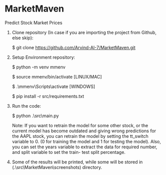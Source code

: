 # MarketMaven
Predict Stock Market Prices

1. Clone repository (In case if you are importing the project from Github, else skip):

    $ git clone https://github.com/Arvind-AI-7/MarketMaven.git


2. Setup Environment repository:

    $ python -m venv mmenv

    $ source mmenv/bin/activate               [LINUX/MAC]

    $ .\mmenv\Scripts\activate                 [WINDOWS]
    
    $ pip install -r src/requirements.txt

3. Run the code:

   $ python .\src\main.py
   
   Note: If you want to retrain the model for some other stock, or the 
         current model has become outdated and giving wrong predictions
         for the AAPL stock, you can retrain the model by setting the 
         tt_switch variable to 0. (0 for training the model and 1 for 
         testing the model). Also, you can set the years variable to extract
         the data for required number, and split variable to set the train-
         test split percentage.

4. Some of the results will be printed, while some will be stored in
   (.\src\MarketMaven\screenshots\) directory.


